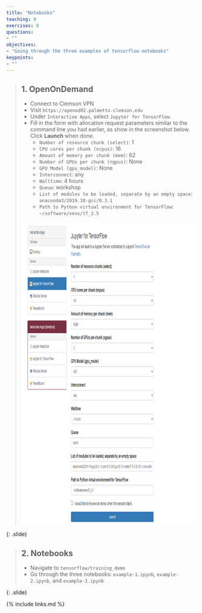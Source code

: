 ```yaml
---
title: "Notebooks"
teaching: 0
exercises: 0
questions:
- ""
objectives:
- "Going through the three examples of tensorflow notebooks"
keypoints:
- ""
---
```



> ## 1. OpenOnDemand
> 
> - Connect to Clemson VPN
> - Visit `https://openod02.palmetto.clemson.edu`
> - Under `Interactive Apps`, select `Jupyter for TensorFlow`. 
> - Fill in the form with allocation request parameters similar to the command line
> you had earlier, as show in the screenshot below. Click **Launch** when done. 
>   - `Number of resource chunk (select)`: 1
>   - `CPU cores per chunk (ncpus)`: 16
>   - `Amount of memory per chunk (mem)`: 62
>   - `Number of GPUs per chunk (ngpus)`: None
>   - `GPU Model (gpu_model)`: None
>   - `Interconnect`: any
>   - `Walltime`: 4 hours
>   - `Queue`: workshop
>   - `List of modules to be loaded, separate by an empty space`: `anaconda3/2019.10-gcc/8.3.1`
>   - `Path to Python virtual environment for TensorFlow`: `~/software/venv/tf_2.5`
>
> <img src="../fig/01-notebooks/01.png" style="height:800px">
>
{: .slide}


> ## 2. Notebooks
> 
> - Navigate to `tensorflow/training_demo`
> - Go through the three notebooks: `example-1.ipynb`, `example-2.ipynb`, and `example-3.ipynb`
>
{: .slide}

{% include links.md %}

